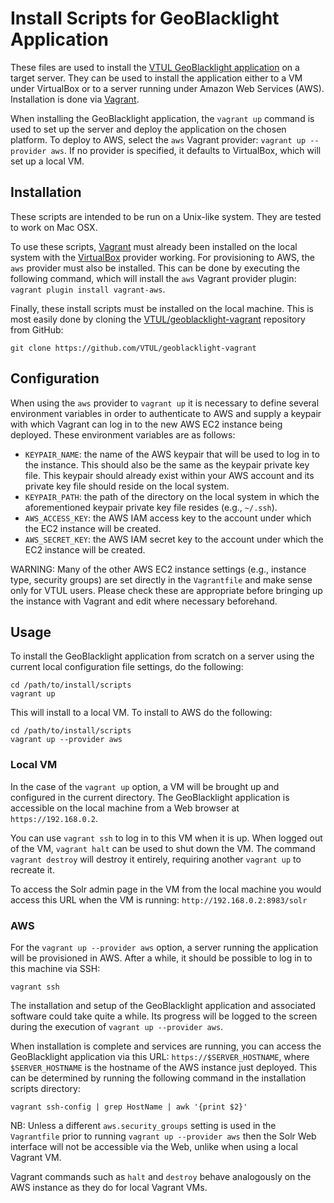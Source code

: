 Install Scripts for GeoBlacklight Application
=============================================

These files are used to install the [VTUL GeoBlacklight application](https://github.com/VTUL/geoblacklight) on a target server. They can be used to install the application either to a VM under VirtualBox or to a server running under Amazon Web Services (AWS). Installation is done via [Vagrant](https://www.vagrantup.com/).

When installing the GeoBlacklight application, the `vagrant up` command is used to set up the server and deploy the application on the chosen platform. To deploy to AWS, select the `aws` Vagrant provider: `vagrant up --provider aws`. If no provider is specified, it defaults to VirtualBox, which will set up a local VM.

Installation
------------

These scripts are intended to be run on a Unix-like system. They are tested to work on Mac OSX.

To use these scripts, [Vagrant](https://www.vagrantup.com/) must already been installed on the local system with the [VirtualBox](http://www.virtualbox.org) provider working. For provisioning to AWS, the `aws` provider must also be installed. This can be done by executing the following command, which will install the `aws` Vagrant provider plugin: `vagrant plugin install vagrant-aws`.

Finally, these install scripts must be installed on the local machine. This is most easily done by cloning the [VTUL/geoblacklight-vagrant](https://github.com/VTUL/geoblacklight-vagrant) repository from GitHub:

```
git clone https://github.com/VTUL/geoblacklight-vagrant
```

Configuration
-------------

When using the `aws` provider to `vagrant up` it is necessary to define several environment variables in order to authenticate to AWS and supply a keypair with which Vagrant can log in to the new AWS EC2 instance being deployed.  These environment variables are as follows:

- `KEYPAIR_NAME`: the name of the AWS keypair that will be used to log in to the instance. This should also be the same as the keypair private key file.  This keypair should already exist within your AWS account and its private key file should reside on the local system.
- `KEYPAIR_PATH`: the path of the directory on the local system in which the aforementioned keypair private key file resides (e.g., `~/.ssh`).
- `AWS_ACCESS_KEY`: the AWS IAM access key to the account under which the EC2 instance will be created.
- `AWS_SECRET_KEY`: the AWS IAM secret key to the account under which the EC2 instance will be created.

WARNING: Many of the other AWS EC2 instance settings (e.g., instance type, security groups) are set directly in the `Vagrantfile` and make sense only for VTUL users. Please check these are appropriate before bringing up the instance with Vagrant and edit where necessary beforehand.

Usage
-----

To install the GeoBlacklight application from scratch on a server using the current local configuration file settings, do the following:

```
cd /path/to/install/scripts
vagrant up
```

This will install to a local VM. To install to AWS do the following:

```
cd /path/to/install/scripts
vagrant up --provider aws
```

### Local VM

In the case of the `vagrant up` option, a VM will be brought up and configured in the current directory. The GeoBlacklight application is accessible on the local machine from a Web browser at `https://192.168.0.2`.

You can use `vagrant ssh` to log in to this VM when it is up. When logged out of the VM, `vagrant halt` can be used to shut down the VM. The command `vagrant destroy` will destroy it entirely, requiring another `vagrant up` to recreate it.

To access the Solr admin page in the VM from the local machine you would access this URL when the VM is running: `http://192.168.0.2:8983/solr`

### AWS

For the `vagrant up --provider aws` option, a server running the application will be provisioned in AWS. After a while, it should be possible to log in to this machine via SSH:

```
vagrant ssh
```

The installation and setup of the GeoBlacklight application and associated software could take quite a while. Its progress will be logged to the screen during the execution of `vagrant up --provider aws`.

When installation is complete and services are running, you can access the GeoBlacklight application via this URL: `https://$SERVER_HOSTNAME`, where `$SERVER_HOSTNAME` is the hostname of the AWS instance just deployed.  This can be determined by running the following command in the installation scripts directory:

```
vagrant ssh-config | grep HostName | awk '{print $2}'
```

NB: Unless a different `aws.security_groups` setting is used in the `Vagrantfile` prior to running `vagrant up --provider aws` then the Solr Web interface will not be accessible via the Web, unlike when using a local Vagrant VM.

Vagrant commands such as `halt` and `destroy` behave analogously on the AWS instance as they do for local Vagrant VMs.

